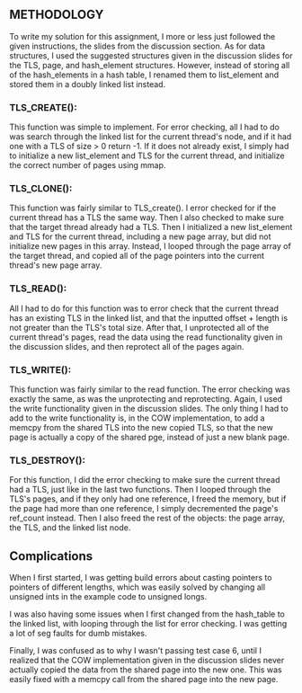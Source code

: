 ## METHODOLOGY

To write my solution for this assignment, I more or less just followed the given instructions, the slides from the discussion section.
As for data structures, I used the suggested structures given in the discussion slides for the TLS, page, and hash_element structures. However, instead of storing all of the hash_elements in a hash table, I renamed them to list_element and stored them in a doubly linked list instead.

### TLS_CREATE():
This function was simple to implement. For error checking, all I had to do was search through the linked list for the current thread's node, and if it had one with a TLS of size > 0 return -1. If it does not already exist, I simply had to initialize a new list_element and TLS for the current thread, and initialize the correct number of pages using mmap. 

### TLS_CLONE():
This function was fairly similar to TLS_create(). I error checked for if the current thread has a TLS the same way. Then I also checked to make sure that the target thread already had a TLS. Then I initialized a new list_element and TLS for the current thread, including a new page array, but did not initialize new pages in this array. Instead, I looped through the page array of the target thread, and copied all of the page pointers into the current thread's new page array.

### TLS_READ():
All I had to do for this function was to error check that the current thread has an existing TLS in the linked list, and that the inputted offset + length is not greater than the TLS's total size. After that, I unprotected all of the current thread's pages, read the data using the read functionality given in the discussion slides, and then reprotect all of the pages again.

### TLS_WRITE():
This function was fairly similar to the read function. The error checking was exactly the same, as was the unprotecting and reprotecting. Again, I used the write functionality given in the discussion slides. The only thing I had to add to the write functionality is, in the COW implementation, to add a memcpy from the shared TLS into the new copied TLS, so that the new page is actually a copy of the shared pge, instead of just a new blank page.

### TLS_DESTROY():
For this function, I did the error checking to make sure the current thread had a TLS, just like in the last two functions. Then I looped through the TLS's pages, and if they only had one reference, I freed the memory, but if the page had more than one reference, I simply decremented the page's ref_count instead. 
Then I also freed the rest of the objects: the page array, the TLS, and the linked list node. 

## Complications
When I first started, I was getting build errors about casting pointers to pointers of different lengths, which was easily solved by changing all unsigned ints in the example code to unsigned longs.

I was also having some issues when I first changed from the hash_table to the linked list, with looping through the list for error checking. I was getting a lot of seg faults for dumb mistakes. 

Finally, I was confused as to why I wasn't passing test case 6, until I realized that the COW implementation given in the discussion slides never actually copied the data from the shared page into the new one. This was easily fixed with a memcpy call from the shared page into the new page. 

